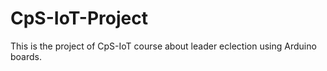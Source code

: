 # CpS-IoT-Project
This is the project of CpS-IoT course about leader eclection using Arduino boards.
